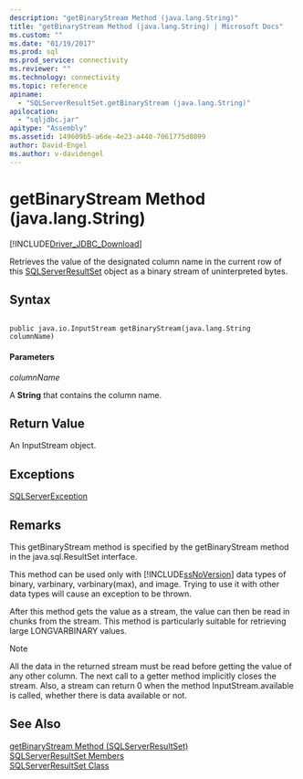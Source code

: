 ```yaml
---
description: "getBinaryStream Method (java.lang.String)"
title: "getBinaryStream Method (java.lang.String) | Microsoft Docs"
ms.custom: ""
ms.date: "01/19/2017"
ms.prod: sql
ms.prod_service: connectivity
ms.reviewer: ""
ms.technology: connectivity
ms.topic: reference
apiname: 
  - "SQLServerResultSet.getBinaryStream (java.lang.String)"
apilocation: 
  - "sqljdbc.jar"
apitype: "Assembly"
ms.assetid: 149609b5-a6de-4e23-a440-7061775d0899
author: David-Engel
ms.author: v-davidengel
---
```

# getBinaryStream Method (java.lang.String)
[!INCLUDE[Driver_JDBC_Download](../../../includes/driver_jdbc_download.md)]

  Retrieves the value of the designated column name in the current row of this [SQLServerResultSet](../../../connect/jdbc/reference/sqlserverresultset-class.md) object as a binary stream of uninterpreted bytes.  
  
## Syntax  
  
```  
  
public java.io.InputStream getBinaryStream(java.lang.String columnName)  
```  
  
#### Parameters  
 *columnName*  
  
 A **String** that contains the column name.  
  
## Return Value  
 An InputStream object.  
  
## Exceptions  
 [SQLServerException](../../../connect/jdbc/reference/sqlserverexception-class.md)  
  
## Remarks  
 This getBinaryStream method is specified by the getBinaryStream method in the java.sql.ResultSet interface.  
  
 This method can be used only with [!INCLUDE[ssNoVersion](../../../includes/ssnoversion-md.md)] data types of binary, varbinary, varbinary(max), and image. Trying to use it with other data types will cause an exception to be thrown.  
  
 After this method gets the value as a stream, the value can then be read in chunks from the stream. This method is particularly suitable for retrieving large LONGVARBINARY values.  
  
> [!NOTE]  
>  All the data in the returned stream must be read before getting the value of any other column. The next call to a getter method implicitly closes the stream. Also, a stream can return 0 when the method InputStream.available is called, whether there is data available or not.  
  
## See Also  
 [getBinaryStream Method &#40;SQLServerResultSet&#41;](../../../connect/jdbc/reference/getbinarystream-method-sqlserverresultset.md)   
 [SQLServerResultSet Members](../../../connect/jdbc/reference/sqlserverresultset-members.md)   
 [SQLServerResultSet Class](../../../connect/jdbc/reference/sqlserverresultset-class.md)  
  
  
